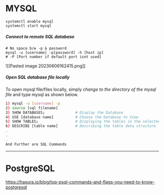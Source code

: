 # MYSQL

```shell
systemctl enable mysql
systemctl start mysql
```

##### Connect to remote SQL database
```shell
# No space b/w -p & password
mysql -u [username] -p[password] -h [host ip] 
# -P [Port number if default port isnt used]
```
![[Pasted image 20230606162415.png]]


##### Open SQL database file locally
To open mysql file/files locally, simply *change to the directory of the mysql file* and type mysql as shown below.
```sh
1) mysql -u [username] -p
2) source [sql filename]
3) SHOW DATABASES;              # Display the Database
4) USE [database name]          # Choose the Database to View
5) SHOW TABLES;                 # Displaying the tables in the selected database
6) DESCRIBE [table name]        # Describing the table data structure
.
.
.
And Further are SQL Commands
```

---
# PostgreSQL
https://hasura.io/blog/top-psql-commands-and-flags-you-need-to-know-postgresql